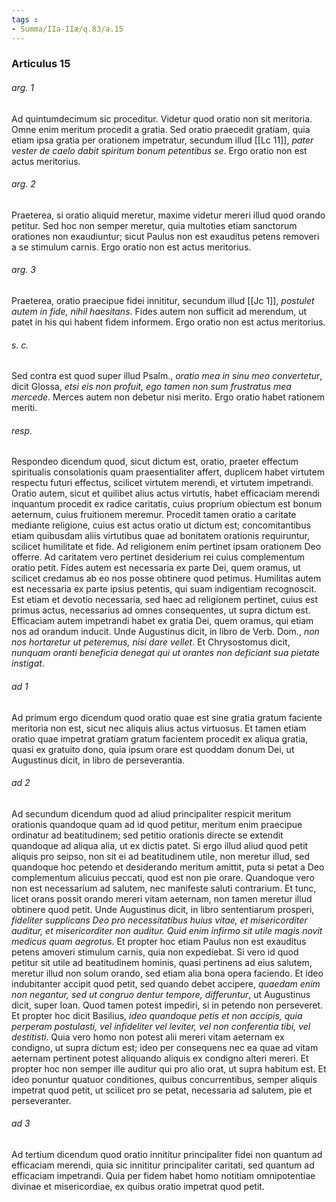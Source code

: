 ```yaml
---
tags : 
- Summa/IIa-IIæ/q.83/a.15
---
```


### Articulus 15

###### arg. 1
Ad quintumdecimum sic proceditur. Videtur quod oratio non sit meritoria. Omne enim meritum procedit a gratia. Sed oratio praecedit gratiam, quia etiam ipsa gratia per orationem impetratur, secundum illud [[Lc 11]], *pater vester de caelo dabit spiritum bonum petentibus se*. Ergo oratio non est actus meritorius.

###### arg. 2
Praeterea, si oratio aliquid meretur, maxime videtur mereri illud quod orando petitur. Sed hoc non semper meretur, quia multoties etiam sanctorum orationes non exaudiuntur; sicut Paulus non est exauditus petens removeri a se stimulum carnis. Ergo oratio non est actus meritorius.

###### arg. 3
Praeterea, oratio praecipue fidei innititur, secundum illud [[Jc 1]], *postulet autem in fide, nihil haesitans*. Fides autem non sufficit ad merendum, ut patet in his qui habent fidem informem. Ergo oratio non est actus meritorius.

###### s. c.
Sed contra est quod super illud Psalm., *oratio mea in sinu meo convertetur*, dicit Glossa, *etsi eis non profuit, ego tamen non sum frustratus mea mercede*. Merces autem non debetur nisi merito. Ergo oratio habet rationem meriti.

###### resp.
Respondeo dicendum quod, sicut dictum est, oratio, praeter effectum spiritualis consolationis quam praesentialiter affert, duplicem habet virtutem respectu futuri effectus, scilicet virtutem merendi, et virtutem impetrandi. Oratio autem, sicut et quilibet alius actus virtutis, habet efficaciam merendi inquantum procedit ex radice caritatis, cuius proprium obiectum est bonum aeternum, cuius fruitionem meremur. Procedit tamen oratio a caritate mediante religione, cuius est actus oratio ut dictum est; concomitantibus etiam quibusdam aliis virtutibus quae ad bonitatem orationis requiruntur, scilicet humilitate et fide. Ad religionem enim pertinet ipsam orationem Deo offerre. Ad caritatem vero pertinet desiderium rei cuius complementum oratio petit. Fides autem est necessaria ex parte Dei, quem oramus, ut scilicet credamus ab eo nos posse obtinere quod petimus. Humilitas autem est necessaria ex parte ipsius petentis, qui suam indigentiam recognoscit. Est etiam et devotio necessaria, sed haec ad religionem pertinet, cuius est primus actus, necessarius ad omnes consequentes, ut supra dictum est. Efficaciam autem impetrandi habet ex gratia Dei, quem oramus, qui etiam nos ad orandum inducit. Unde Augustinus dicit, in libro de Verb. Dom., *non nos hortaretur ut peteremus, nisi dare vellet*. Et Chrysostomus dicit, *nunquam oranti beneficia denegat qui ut orantes non deficiant sua pietate instigat*.

###### ad 1
Ad primum ergo dicendum quod oratio quae est sine gratia gratum faciente meritoria non est, sicut nec aliquis alius actus virtuosus. Et tamen etiam oratio quae impetrat gratiam gratum facientem procedit ex aliqua gratia, quasi ex gratuito dono, quia ipsum orare est quoddam donum Dei, ut Augustinus dicit, in libro de perseverantia.

###### ad 2
Ad secundum dicendum quod ad aliud principaliter respicit meritum orationis quandoque quam ad id quod petitur, meritum enim praecipue ordinatur ad beatitudinem; sed petitio orationis directe se extendit quandoque ad aliqua alia, ut ex dictis patet. Si ergo illud aliud quod petit aliquis pro seipso, non sit ei ad beatitudinem utile, non meretur illud, sed quandoque hoc petendo et desiderando meritum amittit, puta si petat a Deo complementum alicuius peccati, quod est non pie orare. Quandoque vero non est necessarium ad salutem, nec manifeste saluti contrarium. Et tunc, licet orans possit orando mereri vitam aeternam, non tamen meretur illud obtinere quod petit. Unde Augustinus dicit, in libro sententiarum prosperi, *fideliter supplicans Deo pro necessitatibus huius vitae, et misericorditer auditur, et misericorditer non auditur. Quid enim infirmo sit utile magis novit medicus quam aegrotus*. Et propter hoc etiam Paulus non est exauditus petens amoveri stimulum carnis, quia non expediebat. Si vero id quod petitur sit utile ad beatitudinem hominis, quasi pertinens ad eius salutem, meretur illud non solum orando, sed etiam alia bona opera faciendo. Et ideo indubitanter accipit quod petit, sed quando debet accipere, *quaedam enim non negantur, sed ut congruo dentur tempore, differuntur*, ut Augustinus dicit, super Ioan. Quod tamen potest impediri, si in petendo non perseveret. Et propter hoc dicit Basilius, *ideo quandoque petis et non accipis, quia perperam postulasti, vel infideliter vel leviter, vel non conferentia tibi, vel destitisti*. Quia vero homo non potest alii mereri vitam aeternam ex condigno, ut supra dictum est; ideo per consequens nec ea quae ad vitam aeternam pertinent potest aliquando aliquis ex condigno alteri mereri. Et propter hoc non semper ille auditur qui pro alio orat, ut supra habitum est. Et ideo ponuntur quatuor conditiones, quibus concurrentibus, semper aliquis impetrat quod petit, ut scilicet pro se petat, necessaria ad salutem, pie et perseveranter.

###### ad 3
Ad tertium dicendum quod oratio innititur principaliter fidei non quantum ad efficaciam merendi, quia sic innititur principaliter caritati, sed quantum ad efficaciam impetrandi. Quia per fidem habet homo notitiam omnipotentiae divinae et misericordiae, ex quibus oratio impetrat quod petit.

